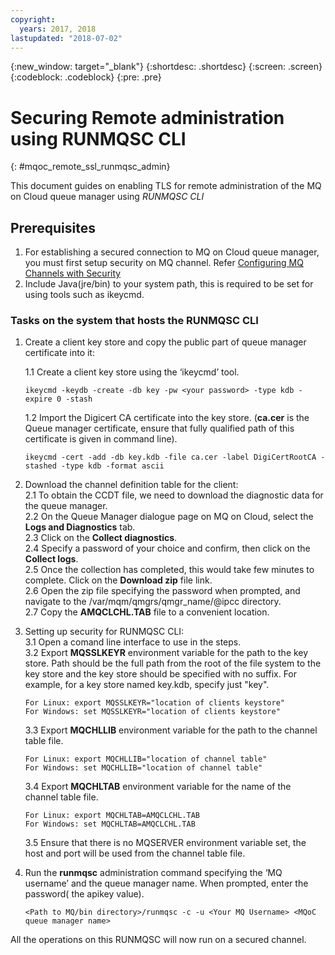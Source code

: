 ```yaml
---
copyright:
  years: 2017, 2018
lastupdated: "2018-07-02"
---
```


{:new_window: target="_blank"}
{:shortdesc: .shortdesc}
{:screen: .screen}
{:codeblock: .codeblock}
{:pre: .pre}

# Securing Remote administration using RUNMQSC CLI
{: #mqoc_remote_ssl_runmqsc_admin}

This document guides on enabling TLS for remote administration of the MQ on Cloud queue manager using *RUNMQSC CLI*

## Prerequisites
1. For establishing a secured connection to MQ on Cloud queue manager, you must first setup security on MQ channel. Refer [Configuring MQ Channels with Security](/docs/services/mqcloud/mqoc_download_logs.html)  
2. Include Java(jre/bin) to your system path, this is required to be set for using tools such as ikeycmd.

### Tasks on the system that hosts the RUNMQSC CLI

1. Create a client key store and copy the public part of queue manager certificate into it:  

    1.1 Create a client key store using the ‘ikeycmd’ tool.
     ```
     ikeycmd -keydb -create -db key -pw <your password> -type kdb -expire 0 -stash
     ``` 
    1.2 Import the Digicert CA certificate into the key store. (**ca.cer** is the Queue manager certificate, ensure that fully qualified path of this certificate is given in command line).
     ```
     ikeycmd -cert -add -db key.kdb -file ca.cer -label DigiCertRootCA -stashed -type kdb -format ascii
     ```
2. Download the channel definition table for the client:  
    2.1 To obtain the CCDT file, we need to download the diagnostic data for the queue manager.  
    2.2 On the Queue Manager dialogue page on MQ on Cloud, select the **Logs and Diagnostics** tab.  
    2.3 Click on the **Collect diagnostics**.  
    2.4 Specify a password of your choice and confirm, then click on the **Collect logs**.  
    2.5 Once the collection has completed, this would take few minutes to complete. Click on the **Download zip** file link.  
    2.6 Open the zip file specifying the password when prompted, and navigate to the /var/mqm/qmgrs/qmgr_name/@ipcc directory.  
    2.7 Copy the **AMQCLCHL.TAB** file to a convenient location.  
3. Setting up security for RUNMQSC CLI:  
    3.1 Open a comand line interface to use in the steps.  
    3.2 Export **MQSSLKEYR** environment variable for the path to the key store. Path should be the full path from the root of the file system to the key store and the key store should be specified with no suffix. For example, for a key store named key.kdb, specify just "key".  
     ```
     For Linux: export MQSSLKEYR="location of clients keystore"
     For Windows: set MQSSLKEYR="location of clients keystore"
     ```
    3.3 Export **MQCHLLIB** environment variable for the path to the channel table file.  
     ```
     For Linux: export MQCHLLIB="location of channel table"
     For Windows: set MQCHLLIB="location of channel table"
     ```
    3.4 Export **MQCHLTAB** environment variable for the name of the channel table file.  
     ```
     For Linux: export MQCHLTAB=AMQCLCHL.TAB
     For Windows: set MQCHLTAB=AMQCLCHL.TAB
     ```
    3.5 Ensure that there is no MQSERVER environment variable set, the host and port will be used from the channel table file.  
4. Run the **runmqsc** administration command specifying the ‘MQ username’ and the queue manager name. When prompted, enter the password( the apikey value).
   ```
   <Path to MQ/bin directory>/runmqsc -c -u <Your MQ Username> <MQoC queue manager name>
   ```

  All the operations on this RUNMQSC will now run on a secured channel.